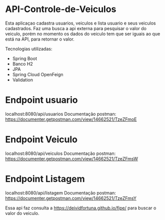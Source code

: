 # API-Controle-de-Veiculos

Esta aplicaçao cadastra usuarios, veiculos e lista usuario e seus veiculos cadastrados. Faz uma busca a api externa para pesquisar o valor do veiculo, porém no momento os dados do veiculo tem que ser iguais ao que está na API, para retornar o valor. 

Tecnologias utilizadas:

* Spring Boot
* Banco H2
* JPA
* Spring Cloud OpenFeign
* Validation

# Endpoint usuario
localhost:8080/api/usuarios
Documentação postman: https://documenter.getpostman.com/view/14662521/TzeZFmoE

# Endpoint Veiculo
localhost:8080/api/veiculos
Documentação postman: https://documenter.getpostman.com/view/14662521/TzeZFmsW

# Endpoint Listagem
localhost:8080/api/listagem
Documentação postman: https://documenter.getpostman.com/view/14662521/TzeZFmsY

Essa api faz consulta a https://deividfortuna.github.io/fipe/ para buscar o valor do veiculo. 


